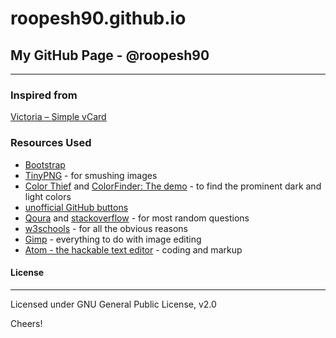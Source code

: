 # roopesh90.github.io
## My GitHub Page - @roopesh90
---
### Inspired from

[Victoria – Simple vCard][1]

### Resources Used
- [Bootstrap][2]
- [TinyPNG][3] - for smushing images
- [Color Thief][4]
 and [ColorFinder: The demo][5] - to find the prominent dark and light colors
- [unofficial GitHub buttons][6]
- [Qoura][7]  and [stackoverflow][8] - for most random questions
- [w3schools][9] - for all the obvious reasons
- [Gimp][10] - everything to do with image editing 
- [Atom - the hackable text editor][11] - coding and markup

#### License
----
Licensed under GNU General Public License, v2.0

Cheers!

[1]: http://blacktie.co/2013/10/victoria-simple-vcard/
[2]: http://getbootstrap.com/
[3]: https://tinypng.com/
[4]:  http://lokeshdhakar.com/projects/color-thief/
[5]: http://pieroxy.net/blog/pages/color-finder/demo.html
[6]: https://ghbtns.com/#follow
[7]: https://www.quora.com
[8]: http://stackoverflow.com/
[9]: http://www.w3schools.com/
[10]: https://www.gimp.org/ 
[11]:  https://atom.io/
